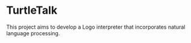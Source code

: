 # TurtleTalk

This project aims to develop a Logo interpreter that incorporates natural language processing.
